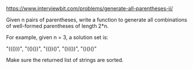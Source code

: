 https://www.interviewbit.com/problems/generate-all-parentheses-ii/


Given n pairs of parentheses, write a function to generate all combinations of well-formed parentheses of length 2*n.

For example, given n = 3, a solution set is:

"((()))", "(()())", "(())()", "()(())", "()()()"

Make sure the returned list of strings are sorted.
